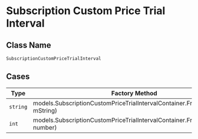 
# Subscription Custom Price Trial Interval

## Class Name

`SubscriptionCustomPriceTrialInterval`

## Cases

| Type | Factory Method |
|  --- | --- |
| `string` | models.SubscriptionCustomPriceTrialIntervalContainer.FromString(string mString) |
| `int` | models.SubscriptionCustomPriceTrialIntervalContainer.FromNumber(int number) |

